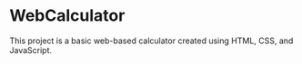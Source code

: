 # WebCalculator
This project is a basic web-based calculator created using HTML, CSS, and JavaScript.
